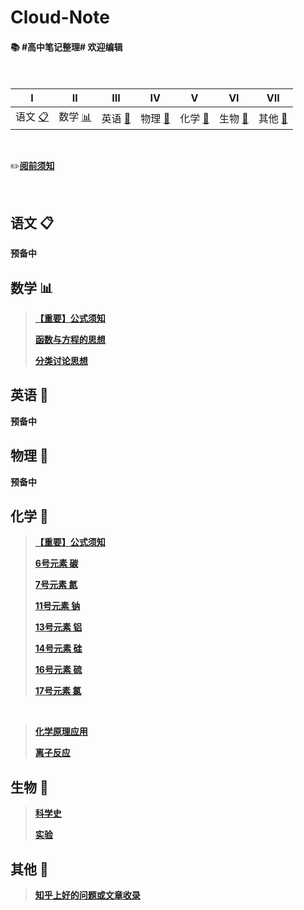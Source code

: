 # Cloud-Note
#### :books: #高中笔记整理# 欢迎编辑</br></br></br>

<!-- ![](https://img.shields.io/badge/update-today-blue.svg) ![](https://img.shields.io/badge/gitbook-making-lightgrey.svg)</br> -->
| I | II | III | IV | V | VI | VII |
| :--------: | :---------: | :---------: | :---------: | :---------: | :---------: | :---------: |
|语文 [:clipboard:](#语文-clipboard) |数学 [:bar_chart:](#数学-bar_chart)| 英语 [:abcd:](英语-abcd)| 物理 [:dizzy:](#物理-dizzy) |化学 [:pill:](#化学-pill)| 生物 [:microscope:](#生物-microscope)| 其他 [:book:](#其他-book)|

</br>

:pencil2:[**阅前须知**](https://github.com/XwYuanzhang/Cloud-Note/blob/master/notes/B%20版/其他/阅前须知.md)

</br>

## 语文 :clipboard:

**预备中**

## 数学 :bar_chart:

>[**【重要】公式须知**](https://github.com/XwYuanzhang/Cloud-Note/blob/master/notes/B%20版/其他/公式须知.md)
>
>[**函数与方程的思想**](https://github.com/XwYuanzhang/Cloud-Note/blob/master/notes/B%20版/数学/函数与方程的思想.md)
>
>[**分类讨论思想**](https://github.com/XwYuanzhang/Cloud-Note/blob/09338d07ae0b2db4030c3ec2298a1809a385300e/notes/B%20版/数学/分类讨论思想.md)

## 英语 :abcd:

**预备中**

## 物理 :dizzy:

**预备中**

## 化学 :pill:

>[**【重要】公式须知**](https://github.com/XwYuanzhang/Cloud-Note/blob/master/notes/B%20版/其他/公式须知.md)
>
>[**6号元素 碳**](https://github.com/XwYuanzhang/Cloud-Note/blob/master/notes/B%20版/化学/C%20碳.md)
>
>[**7号元素 氮**](https://github.com/XwYuanzhang/Cloud-Note/blob/master/notes/B%20版/化学/N%20氮.md)
>
>[**11号元素 钠**](https://github.com/XwYuanzhang/Cloud-Note/blob/master/notes/B%20版/化学/Na%20钠.md)
>
>[**13号元素 铝**](https://github.com/XwYuanzhang/Cloud-Note/blob/master/notes/B%20版/化学/Al%20铝.md)
>
>[**14号元素 硅**](https://github.com/XwYuanzhang/Cloud-Note/blob/master/notes/B%20版/化学/Si%20硅.md)
>
>[**16号元素 硫**](https://github.com/XwYuanzhang/Cloud-Note/blob/master/notes/B%20版/化学/S%20硫.md)
>
>[**17号元素 氯**](https://github.com/XwYuanzhang/Cloud-Note/blob/master/notes/B%20版/化学/Cl%20氯.md)

</br>

>[**化学原理应用**](https://github.com/XwYuanzhang/Cloud-Note/blob/master/notes/B%20版/化学/化学原理应用.md)
>
>[**离子反应**](https://github.com/XwYuanzhang/Cloud-Note/blob/92f9b2e57232ea889c89f3bab9a4bcc3e604d992/notes/B%20版/化学/离子反应.md)

## 生物 :microscope:

>[**科学史**](https://github.com/XwYuanzhang/Cloud-Note/blob/master/notes/B%20版/生物/科学史.md)
>
>[**实验**](https://github.com/XwYuanzhang/Cloud-Note/blob/master/notes/B%20版/生物/实验.md)

## 其他 :book:

>[**知乎上好的问题或文章收录**](https://github.com/XwYuanzhang/Cloud-Note/blob/master/notes/B%20版/其他/知乎上好的问题-文章收录.md)
